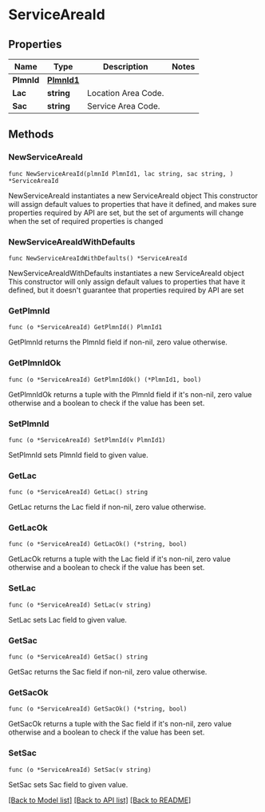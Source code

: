 # ServiceAreaId

## Properties

Name | Type | Description | Notes
------------ | ------------- | ------------- | -------------
**PlmnId** | [**PlmnId1**](PlmnId1.md) |  | 
**Lac** | **string** | Location Area Code. | 
**Sac** | **string** | Service Area Code. | 

## Methods

### NewServiceAreaId

`func NewServiceAreaId(plmnId PlmnId1, lac string, sac string, ) *ServiceAreaId`

NewServiceAreaId instantiates a new ServiceAreaId object
This constructor will assign default values to properties that have it defined,
and makes sure properties required by API are set, but the set of arguments
will change when the set of required properties is changed

### NewServiceAreaIdWithDefaults

`func NewServiceAreaIdWithDefaults() *ServiceAreaId`

NewServiceAreaIdWithDefaults instantiates a new ServiceAreaId object
This constructor will only assign default values to properties that have it defined,
but it doesn't guarantee that properties required by API are set

### GetPlmnId

`func (o *ServiceAreaId) GetPlmnId() PlmnId1`

GetPlmnId returns the PlmnId field if non-nil, zero value otherwise.

### GetPlmnIdOk

`func (o *ServiceAreaId) GetPlmnIdOk() (*PlmnId1, bool)`

GetPlmnIdOk returns a tuple with the PlmnId field if it's non-nil, zero value otherwise
and a boolean to check if the value has been set.

### SetPlmnId

`func (o *ServiceAreaId) SetPlmnId(v PlmnId1)`

SetPlmnId sets PlmnId field to given value.


### GetLac

`func (o *ServiceAreaId) GetLac() string`

GetLac returns the Lac field if non-nil, zero value otherwise.

### GetLacOk

`func (o *ServiceAreaId) GetLacOk() (*string, bool)`

GetLacOk returns a tuple with the Lac field if it's non-nil, zero value otherwise
and a boolean to check if the value has been set.

### SetLac

`func (o *ServiceAreaId) SetLac(v string)`

SetLac sets Lac field to given value.


### GetSac

`func (o *ServiceAreaId) GetSac() string`

GetSac returns the Sac field if non-nil, zero value otherwise.

### GetSacOk

`func (o *ServiceAreaId) GetSacOk() (*string, bool)`

GetSacOk returns a tuple with the Sac field if it's non-nil, zero value otherwise
and a boolean to check if the value has been set.

### SetSac

`func (o *ServiceAreaId) SetSac(v string)`

SetSac sets Sac field to given value.



[[Back to Model list]](../README.md#documentation-for-models) [[Back to API list]](../README.md#documentation-for-api-endpoints) [[Back to README]](../README.md)


